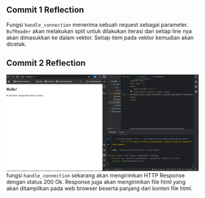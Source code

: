 ## Commit 1 Reflection

Fungsi `handle_connection` menerima sebuah request sebagai parameter. `BufReader` akan melakukan split untuk dilakukan iterasi
dan setiap line nya akan dimasukkan ke dalam vektor. Setiap item pada vektor kemudian akan dicetak.


## Commit 2 Reflection
![](commit2.png)
fungsi `handle_connection` sekarang akan mengirimkan HTTP Response dengan status 200 Ok. Response juga akan mengirimkan 
file html yang akan ditampilkan pada web browser beserta panjang dari konten file html.